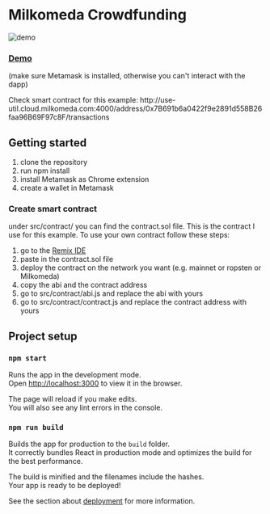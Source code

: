 # Milkomeda Crowdfunding

![demo](https://user-images.githubusercontent.com/35738310/64013051-47c49100-cb1f-11e9-8877-c09a944261b5.PNG)

<h3><a href="https://alessandrokonrad.github.io/ethereum-funding/">Demo</a></h3>
<p>(make sure Metamask is installed, otherwise you can't interact with the dapp)</p>
Check smart contract for this example:
http://use-util.cloud.milkomeda.com:4000/address/0x7B691b6a0422f9e2891d558B26faa96B69F97c8F/transactions

## Getting started

1. clone the repository
2. run npm install
3. install Metamask as Chrome extension
4. create a wallet in Metamask

### Create smart contract

under src/contract/ you can find the contract.sol file. This is the contract I use for this example.
To use your own contract follow these steps:

1. go to the <a href="https://remix.ethereum.org/">Remix IDE</a>
2. paste in the contract.sol file
3. deploy the contract on the network you want (e.g. mainnet or ropsten or Milkomeda)
4. copy the abi and the contract address
5. go to src/contract/abi.js and replace the abi with yours
6. go to src/contract/contract.js and replace the contract address with yours

## Project setup

### `npm start`

Runs the app in the development mode.<br>
Open [http://localhost:3000](http://localhost:3000) to view it in the browser.

The page will reload if you make edits.<br>
You will also see any lint errors in the console.

### `npm run build`

Builds the app for production to the `build` folder.<br>
It correctly bundles React in production mode and optimizes the build for the best performance.

The build is minified and the filenames include the hashes.<br>
Your app is ready to be deployed!

See the section about [deployment](https://facebook.github.io/create-react-app/docs/deployment) for more information.
